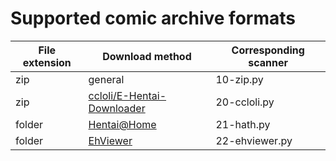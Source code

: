 # Supported comic archive formats

| File extension | Download method | Corresponding scanner |
| -------------- | --------------- | ----------- |
| zip | general | 10-zip.py |
| zip | [ccloli/E-Hentai-Downloader](https://github.com/ccloli/E-Hentai-Downloader) | 20-ccloli.py |
| folder | [Hentai@Home](https://ehwiki.org/wiki/Hentai@Home#H.40H_Downloader) | 21-hath.py |
| folder | [EhViewer](https://github.com/seven332/EhViewer) | 22-ehviewer.py |